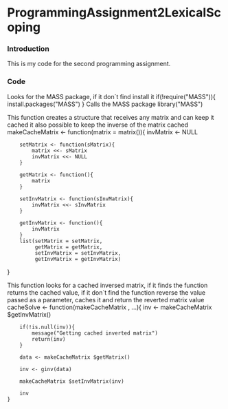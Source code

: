 ProgrammingAssignment2LexicalScoping
====================================
### Introduction

This is my code for the second programming assignment.

### Code
Looks for the MASS package, if it don´t find install it
	if(!require("MASS")){
		install.packages("MASS")
	}
Calls the MASS package
	library("MASS")

This function creates a structure that receives any matrix and can keep it cached
it also possible to keep the inverse of the matrix cached
	makeCacheMatrix  <- function(matrix = matrix()){
		invMatrix <- NULL
		
		setMatrix <- function(sMatrix){
			matrix <<- sMatrix
			invMatrix <<- NULL
		}
		
		getMatrix <- function(){
			matrix
		}
		
		setInvMatrix <- function(sInvMatrix){
			invMatrix <<- sInvMatrix
		}
		
		getInvMatrix <- function(){
			invMatrix
		}
		list(setMatrix = setMatrix,
			 getMatrix = getMatrix,
			 setInvMatrix = setInvMatrix,
			 getInvMatrix = getInvMatrix)
}

This function looks for a cached inversed matrix, if it finds the function 
returns the cached value, if it don´t find the function reverse
the value passed as a parameter, caches it and return the reverted matrix value
	cacheSolve  <- function(makeCacheMatrix , ...){
		inv <- makeCacheMatrix $getInvMatrix()
		
		if(!is.null(inv)){
			message("Getting cached inverted matrix")
			return(inv)
		}
		
		data <- makeCacheMatrix $getMatrix()
		
		inv <- ginv(data)
		
		makeCacheMatrix $setInvMatrix(inv)
		
		inv
	}
